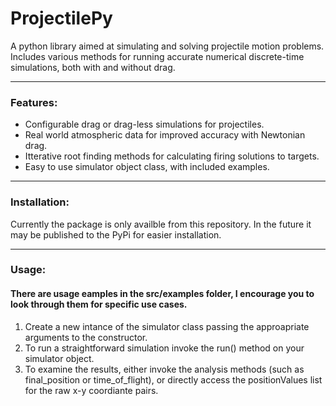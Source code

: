 # ProjectilePy
A python library aimed at simulating and solving projectile motion problems. Includes various methods for running accurate numerical discrete-time simulations, both with and without drag. 

---

### Features:
* Configurable drag or drag-less simulations for projectiles.
* Real world atmospheric data for improved accuracy with Newtonian drag.
* Itterative root finding methods for calculating firing solutions to targets.
* Easy to use simulator object class, with included examples.

---

### Installation:
Currently the package is only availble from this repository. 
In the future it may be published to the PyPi for easier installation.

---

### Usage:
#### There are usage eamples in the src/examples folder, I encourage you to look through them for specific use cases.
1. Create a new intance of the simulator class passing the approapriate arguments to the constructor.
2. To run a straightforward simulation invoke the run() method on your simulator object.
3. To examine the results, either invoke the analysis methods (such as final_position or time_of_flight), or directly access the positionValues list for the raw x-y coordiante pairs.
